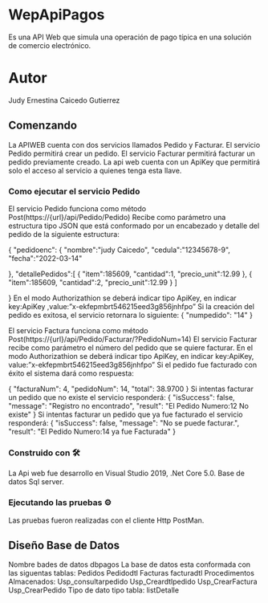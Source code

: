 # WepApiPagos
Es una API Web que simula una operación de pago típica en una solución de comercio electrónico.
# Autor
Judy Ernestina Caicedo Gutierrez 
## Comenzando
La APIWEB cuenta con dos servicios llamados Pedido y Facturar.
El servicio Pedido permitirá crear un pedido.
El servicio Facturar permitirá facturar un pedido previamente creado.
La api web cuenta con un ApiKey que permitirá solo el acceso al servicio a quienes tenga esta llave.

### Como ejecutar el servicio Pedido
El servicio Pedido funciona como método Post(https://{url}/api/Pedido/Pedido)
Recibe como parámetro una estructura tipo JSON que está conformado por un encabezado y detalle del pedido de la siguiente estructura:

{
   "pedidoenc": {
   "nombre":"judy Caicedo",
   "cedula":"12345678-9",
   "fecha":"2022-03-14"
   
 },
"detallePedidos":[
    {
       "item":185609,
       "cantidad":1,
       "precio_unit":12.99
     },
     {
       "item":185609,
       "cantidad":2,
       "precio_unit":12.99
     }
   ]

}
En el modo Authorizathion se deberá indicar tipo ApiKey, en indicar  key:ApiKey ,value:”x-ekfepmbrt546215eed3g856jnhfpo”
Si la creación del pedido es exitosa, el servicio retornara lo siguiente:
{
    "numpedido": "14"
}

El servicio Factura funciona como método Post(https://{url}/api/Pedido/Facturar/?PedidoNum=14)
El servicio Facturar recibe como parámetro el número del pedido que se quiere facturar.
En el modo Authorizathion se deberá indicar tipo ApiKey, en indicar  key:ApiKey,  value:”x-ekfepmbrt546215eed3g856jnhfpo”
Si el pedido fue facturado con éxito el sistema dará como respuesta:

{
    "facturaNum": 4,
    "pedidoNum": 14,
    "total": 38.9700
}
Si intentas facturar un pedido que no existe el servicio responderá:
{
    "isSuccess": false,
    "message": "Registro no encontrado",
    "result": "El Pedido Numero:12 No existe"
}
Si intentas facturar un pedido que ya fue facturado el servicio responderá:
{
    "isSuccess": false,
    "message": "No se puede facturar.",
    "result": "El Pedido Numero:14 ya fue Facturada"
}
 
### Construido con 🛠️
La Api web fue desarrollo en Visual Studio 2019, .Net Core 5.0.
Base de datos Sql server.

### Ejecutando las pruebas ⚙️
Las pruebas fueron realizadas con el cliente Http PostMan.

## Diseño Base de Datos
Nombre bades de datos dbpagos
La base de datos  esta conformada con las siguentas tablas:
Pedidos
Pedidodtl
Facturas
facturadtl
Procedimentos Almacenados:
Usp_consultarpedido
Usp_Creardtlpedido
Usp_CrearFactura
Usp_CrearPedido
Tipo de dato tipo tabla:
listDetalle


